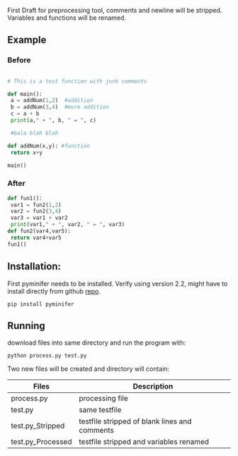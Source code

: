 First Draft for preprocessing tool, comments and newline will be stripped. Variables and functions will be renamed.

## Example

### Before
```py

# This is a test function with junk comments

def main():
 a = addNum(1,2)  #addition
 b = addNum(3,4)  #more addition
 c = a + b
 print(a," + ", b, " = ", c)

 #bala blah blah

def addNum(x,y): #function
 return x+y

main()
```
### After
```python
def fun1():
 var1 = fun2(1,2) 
 var2 = fun2(3,4) 
 var3 = var1 + var2
 print(var1," + ", var2, " = ", var3)
def fun2(var4,var5): 
 return var4+var5
fun1()
```

## Installation:
First pyminifer needs to be installed. Verify using version 2.2, might have to install directly from github [repo](https://github.com/liftoff/pyminifier).

```
pip install pyminifer
```

## Running
download files into same directory and run the program with:

```
python process.py test.py
```

Two new files will be created and directory will contain:


| Files  | Description |
| ------------- | ------------- |
| process.py  | processing file  |
| test.py  | same testfile  |
| test.py_Stripped | testfile stripped of blank lines and comments |
| test.py_Processed | testfile stripped and variables renamed |
